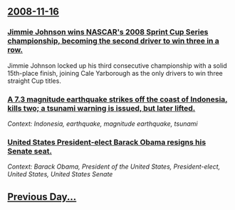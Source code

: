 ## [2008-11-16](/news/2008/11/16/index.md)

### [ Jimmie Johnson wins NASCAR's 2008 Sprint Cup Series championship, becoming the second driver to win three in a row. ](/news/2008/11/16/jimmie-johnson-wins-nascar-s-2008-sprint-cup-series-championship-becoming-the-second-driver-to-win-three-in-a-row.md)
Jimmie Johnson locked up his third consecutive championship with a solid 15th-place finish, joining Cale Yarborough as the only drivers to win three straight Cup titles.

### [ A 7.3 magnitude earthquake strikes off the coast of Indonesia, kills two; a tsunami warning is issued, but later lifted. ](/news/2008/11/16/a-7-3-magnitude-earthquake-strikes-off-the-coast-of-indonesia-kills-two-a-tsunami-warning-is-issued-but-later-lifted.md)
_Context: Indonesia, earthquake, magnitude earthquake, tsunami_

### [ United States President-elect Barack Obama resigns his Senate seat. ](/news/2008/11/16/united-states-president-elect-barack-obama-resigns-his-senate-seat.md)
_Context: Barack Obama, President of the United States, President-elect, United States, United States Senate_

## [Previous Day...](/news/2008/11/15/index.md)

